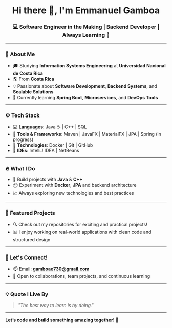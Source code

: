<h1 align="center">Hi there 👋, I'm Emmanuel Gamboa</h1>
<h3 align="center">💻 Software Engineer in the Making | Backend Developer | Always Learning 🚀</h3>

---

### 📍 About Me

- 🎓 Studying **Information Systems Engineering** at **Universidad Nacional de Costa Rica**  
- 🌎 From **Costa Rica**
- 💡 Passionate about **Software Development**, **Backend Systems**, and **Scalable Solutions**
- 🌱 Currently learning **Spring Boot**, **Microservices**, and **DevOps Tools**

---

### ⚙️ Tech Stack

- 💻 **Languages**: Java ☕ | C++ | SQL
- 🔧 **Tools & Frameworks**: Maven | JavaFX | MaterialFX | JPA | Spring (in progress)
- 🐳 **Technologies**: Docker | Git | GitHub
- 💼 **IDEs**: IntelliJ IDEA | NetBeans

---

### 🔥 What I Do

- 🧠 Build projects with **Java** & **C++**
- 📦 Experiment with **Docker**, **JPA** and backend architecture
- 📈 Always exploring new technologies and best practices

---

### 📂 Featured Projects

- 🔍 Check out my repositories for exciting and practical projects!
- 📊 I enjoy working on real-world applications with clean code and structured design

---

### 🤝 Let's Connect!

- 📫 Email: **gamboae730@gmail.com**
- 💬 Open to collaborations, team projects, and continuous learning

---

### 💡 Quote I Live By
> *"The best way to learn is by doing."*

---

**Let’s code and build something amazing together! 🚀**
